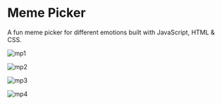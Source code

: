 # Meme Picker
 A fun meme picker for different emotions built with JavaScript, HTML & CSS.
 
 ![mp1](https://user-images.githubusercontent.com/119573539/209990882-4fec0a57-3dd5-4529-b09b-9bf35b665507.png)
 
 ![mp2](https://user-images.githubusercontent.com/119573539/209990974-cdeffefb-14d5-4bf2-b309-36dc25d5f500.png)

![mp3](https://user-images.githubusercontent.com/119573539/209991061-a3752103-7b70-4efd-bfb3-5524b4b33a89.png)

![mp4](https://user-images.githubusercontent.com/119573539/209991135-f8dbbeb5-30ba-4f1a-82fe-60c8d87719d8.png)


